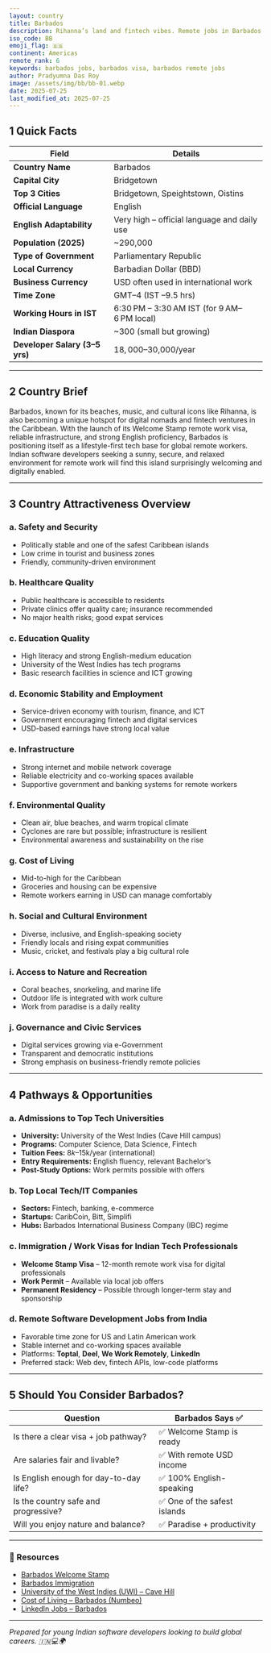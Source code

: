 ```yaml
---
layout: country
title: Barbados
description: Rihanna’s land and fintech vibes. Remote jobs in Barbados. Trilp AI curated info. Indians in Barbados.
iso_code: BB
emoji_flag: 🇧🇧
continent: Americas
remote_rank: 6
keywords: barbados jobs, barbados visa, barbados remote jobs
author: Pradyumna Das Roy
image: /assets/img/bb/bb-01.webp
date: 2025-07-25
last_modified_at: 2025-07-25
---
```


## 1 Quick Facts

| Field                          | Details                                     |
| ------------------------------ | ------------------------------------------- |
| **Country Name**               | Barbados                                    |
| **Capital City**               | Bridgetown                                  |
| **Top 3 Cities**               | Bridgetown, Speightstown, Oistins           |
| **Official Language**          | English                                     |
| **English Adaptability**       | Very high – official language and daily use |
| **Population (2025)**          | ~290,000                                    |
| **Type of Government**         | Parliamentary Republic                      |
| **Local Currency**             | Barbadian Dollar (BBD)                      |
| **Business Currency**          | USD often used in international work        |
| **Time Zone**                  | GMT–4 (IST –9.5 hrs)                        |
| **Working Hours in IST**       | 6:30 PM – 3:30 AM IST (for 9 AM–6 PM local) |
| **Indian Diaspora**            | ~300 (small but growing)                    |
| **Developer Salary (3–5 yrs)** | $18,000–$30,000/year                        |

---

## 2 Country Brief

Barbados, known for its beaches, music, and cultural icons like Rihanna, is also becoming a unique hotspot for digital nomads and fintech ventures in the Caribbean. With the launch of its Welcome Stamp remote work visa, reliable infrastructure, and strong English proficiency, Barbados is positioning itself as a lifestyle-first tech base for global remote workers. Indian software developers seeking a sunny, secure, and relaxed environment for remote work will find this island surprisingly welcoming and digitally enabled.

---

## 3 Country Attractiveness Overview

### a. Safety and Security

- Politically stable and one of the safest Caribbean islands
- Low crime in tourist and business zones
- Friendly, community-driven environment

### b. Healthcare Quality

- Public healthcare is accessible to residents
- Private clinics offer quality care; insurance recommended
- No major health risks; good expat services

### c. Education Quality

- High literacy and strong English-medium education
- University of the West Indies has tech programs
- Basic research facilities in science and ICT growing

### d. Economic Stability and Employment

- Service-driven economy with tourism, finance, and ICT
- Government encouraging fintech and digital services
- USD-based earnings have strong local value

### e. Infrastructure

- Strong internet and mobile network coverage
- Reliable electricity and co-working spaces available
- Supportive government and banking systems for remote workers

### f. Environmental Quality

- Clean air, blue beaches, and warm tropical climate
- Cyclones are rare but possible; infrastructure is resilient
- Environmental awareness and sustainability on the rise

### g. Cost of Living

- Mid-to-high for the Caribbean
- Groceries and housing can be expensive
- Remote workers earning in USD can manage comfortably

### h. Social and Cultural Environment

- Diverse, inclusive, and English-speaking society
- Friendly locals and rising expat communities
- Music, cricket, and festivals play a big cultural role

### i. Access to Nature and Recreation

- Coral beaches, snorkeling, and marine life
- Outdoor life is integrated with work culture
- Work from paradise is a daily reality

### j. Governance and Civic Services

- Digital services growing via e-Government
- Transparent and democratic institutions
- Strong emphasis on business-friendly remote policies

---

## 4 Pathways & Opportunities

### a. Admissions to Top Tech Universities

- **University:** University of the West Indies (Cave Hill campus)
- **Programs:** Computer Science, Data Science, Fintech
- **Tuition Fees:** $8k–$15k/year (international)
- **Entry Requirements:** English fluency, relevant Bachelor’s
- **Post-Study Options:** Work permits possible with offers

### b. Top Local Tech/IT Companies

- **Sectors:** Fintech, banking, e-commerce
- **Startups:** CaribCoin, Bitt, Simplifi
- **Hubs:** Barbados International Business Company (IBC) regime

### c. Immigration / Work Visas for Indian Tech Professionals

- **Welcome Stamp Visa** – 12-month remote work visa for digital professionals
- **Work Permit** – Available via local job offers
- **Permanent Residency** – Possible through longer-term stay and sponsorship

### d. Remote Software Development Jobs from India

- Favorable time zone for US and Latin American work
- Stable internet and co-working spaces available
- Platforms: **Toptal**, **Deel**, **We Work Remotely**, **LinkedIn**
- Preferred stack: Web dev, fintech APIs, low-code platforms

---

## 5 Should You Consider Barbados?

| Question                               | Barbados Says ✅             |
| -------------------------------------- | ---------------------------- |
| Is there a clear visa + job pathway?   | ✅ Welcome Stamp is ready    |
| Are salaries fair and livable?         | ✅ With remote USD income    |
| Is English enough for day-to-day life? | ✅ 100% English-speaking     |
| Is the country safe and progressive?   | ✅ One of the safest islands |
| Will you enjoy nature and balance?     | ✅ Paradise + productivity   |

---

### 🔗 Resources

- [Barbados Welcome Stamp](https://www.visitbarbados.org/welcome-stamp)
- [Barbados Immigration](https://www.immigration.gov.bb/)
- [University of the West Indies (UWI) – Cave Hill](https://www.cavehill.uwi.edu/)
- [Cost of Living – Barbados (Numbeo)](https://www.numbeo.com/cost-of-living/in/Bridgetown)
- [LinkedIn Jobs – Barbados](https://www.linkedin.com/jobs/search/?location=Barbados)

---

_Prepared for young Indian software developers looking to build global careers. 🇮🇳💻🌍_
